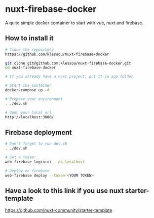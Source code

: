 # nuxt-firebase-docker

A quite simple docker container to start with vue, nuxt and firebase.

## How to install it

``` bash
# Clone the repository
https://github.com/klessou/nuxt-firebase-docker

git clone git@github.com:klessou/nuxt-firebase-docker.git
cd nuxt-firebase-docker

# If you already have a nuxt project, put it in app folder

# Start the container
docker-compose up -d

# Prepare your environment
. ./dev.sh

# Open your local url
http://localhost:3000/
```

## Firebase deployment

``` bash
# Don't forget to run dev.sh
. ./dev.sh

# Get a token:
web-firebase login:ci --no-localhost

# Deploy on firebase
web-firebase deploy --token <YOUR TOKEN>
```

## Have a look to this link if you use nuxt starter-template
https://github.com/nuxt-community/starter-template
